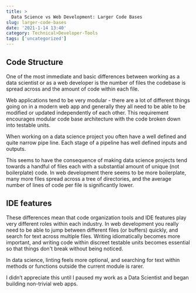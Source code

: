 ```yaml
---
title: >
  Data Science vs Web Development: Larger Code Bases
slug: larger-code-bases
date: '2021-1-14 13:40'
category: Technical>Developer-Tools
tags: ['uncategorized']
---
```


## Code Structure

One of the most immediate and basic differences between working as a data
scientist or as a web developer is the number of files the codebase
is spread across and the amount of code within each file.

Web applications tend to be very modular - there are a lot of different things
going on in a modern web app and generally they all need to be able to be
modified or updated independently of each other. This requirement encourages
modular code base architecture with the code broken down into testable units.

When working on a data science project you often have a well defined and quite narrow pipe line. Each stage of a pipeline has well defined inputs and outputs.

This seems to have the consequence of making data science projects tend towards a handful of files each with a substantial amount of unique (not boilerplate) code. In web development there seems to be more boilerplate, many more
files spread across a tree of directories, and the average number of lines of code per file is significantly lower.

## IDE features

These differences mean that code organization tools and IDE features play very
different roles within each industry. In web development you really need to be able to jump between different files (or buffers) quickly, and search for text across multiple files. Writing idiomatically becomes more important, and writing code within discreet testable units becomes essential so that things don't break without being noticed.

In data science, linting feels more optional, and searching for text within methods or functions outside the current module is rarer.

I didn’t appreciate this until I paused my work as a Data Scientist and began building non-trivial web apps.
